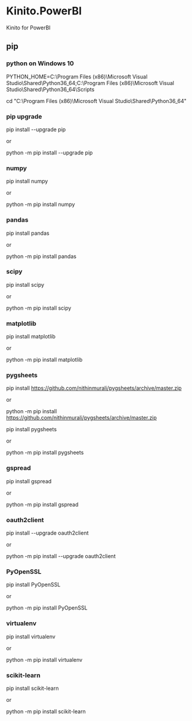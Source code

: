 # Kinito.PowerBI
Kinito for PowerBI

## pip

### python on Windows 10

PYTHON_HOME=C:\Program Files (x86)\Microsoft Visual Studio\Shared\Python36_64;C:\Program Files (x86)\Microsoft Visual Studio\Shared\Python36_64\Scripts

cd "C:\Program Files (x86)\Microsoft Visual Studio\Shared\Python36_64"

### pip upgrade

pip install --upgrade pip

or 

python -m pip install --upgrade pip

### numpy

pip install numpy

or

python -m pip install numpy

### pandas

pip install pandas

or

python -m pip install pandas

### scipy

pip install scipy

or

python -m pip install scipy

### matplotlib

pip install matplotlib

or

python -m pip install matplotlib

### pygsheets

pip install https://github.com/nithinmurali/pygsheets/archive/master.zip

or

python -m pip install https://github.com/nithinmurali/pygsheets/archive/master.zip


pip install pygsheets

or

python -m pip install pygsheets

### gspread

pip install gspread

or

python -m pip install gspread

### oauth2client

pip install --upgrade oauth2client

or

python -m pip install --upgrade oauth2client

### PyOpenSSL

pip install PyOpenSSL

or

python -m pip install PyOpenSSL

### virtualenv

pip install virtualenv

or

python -m pip install virtualenv

### scikit-learn

pip install scikit-learn

or

python -m pip install scikit-learn
